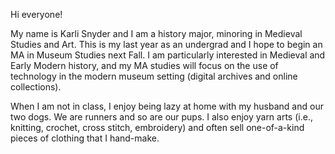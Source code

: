 Hi everyone!

My name is Karli Snyder and I am a history major, minoring in Medieval Studies and Art.  This is my last year as an undergrad and I hope to begin an MA in Museum Studies next Fall.  I am particularly interested in Medieval and Early Modern history, and my MA studies will focus on the use of technology in the modern museum setting (digital archives and online collections).

When I am not in class, I enjoy being lazy at home with my husband and our two dogs.  We are runners and so are our pups.  I also enjoy yarn arts (i.e., knitting, crochet, cross stitch, embroidery) and often sell one-of-a-kind pieces of clothing that I hand-make.

